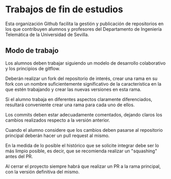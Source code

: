 # Trabajos de fin de estudios
Esta organización Github facilita la gestión y publicación de repositorios en los que contribuyen alumnos y profesores del Departamento de Ingeniería Telemática de la Universidad de Sevilla.
## Modo de trabajo
Los alumnos deben trabajar siguiendo un modelo de desarrollo colaborativo y los principios de gitflow.

Deberán realizar un fork del repositorio de interés, crear una rama en su fork con un nombre suficientemente significativo de la característica en la que estén trabajando y crear las nuevas versiones en esta rama.

Si el alumno trabaja en diferentes aspectos claramente diferenciados, resultará conveniente crear una rama para cada uno de ellos.

Los commits deben estar adecuadamente comentados, dejando claros los cambios realizados respecto a la versión anterior.

Cuando el alumno considere que los cambios deben pasarse al repositorio principal deberán hacer un pull request al mismo. 

En la medida de lo posible el histórico que se solicite integrar debe ser lo más limpio posible, es decir, que se recomienda realizar un "squashing" antes del PR.

Al cerrar el proyecto siempre habrá que realizar un PR a la rama principal, con la versión definitiva del mismo.
